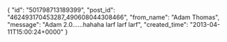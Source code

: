  {
   "id": "501798713189399",
   "post_id": "462493170453287_490608044308466",
   "from_name": "Adam Thomas",
   "message": "Adam 2.0......hahaha larf larf larf",
   "created_time": "2013-04-11T15:00:24+0000"
 }
